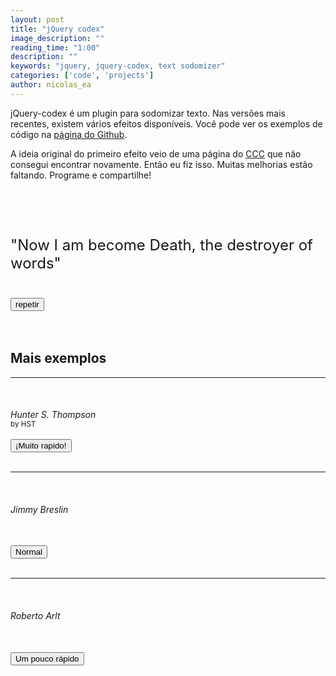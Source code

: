 ```yaml
---
layout: post
title: "jQuery codex"
image_description: ""
reading_time: "1:00"
description: ""
keywords: "jquery, jquery-codex, text sodomizer"
categories: ['code', 'projects']
author: nicolas_ea
---
```


jQuery-codex é um plugin para sodomizar texto. Nas versões mais recentes, existem
vários efeitos disponíveis. Você pode ver os exemplos de código na
[página do Github](https://github.com/nicolas-ea/jquery-codex).

A ideia original do primeiro efeito veio de uma página do [CCC](https://www.ccc.de/en/)
que não consegui encontrar novamente. Então eu fiz isso. Muitas melhorias estão faltando. Programe e compartilhe!


<br><br><br>

<div class="text-center">

  <p class="codex" id="codex4" style="font-size:24px;">"Now I am become Death, the destroyer of words"</p>
  <br>
  <button id="do4">repetir</button>
  <br><br>
  <br>

  <h2>Mais exemplos</h2>
  <hr />
  <br>
  <h6 class="codex codex-cls" style="margin-bottom:0;">Hunter S. Thompson</h6>
  <small class="codex codex-cls">by HST</small>
  <br><br>
  <button id="do3">¡Muito rapido!</button>
  <br><br>
  <hr />

  <br>
  <h6 class="codex" id="codex">Jimmy Breslin</h6>
  <br>
  <button id="do1">Normal</button>
  <br><br>
  <hr />
  <br>
  <h6 class="codex" id="codex2">Roberto Arlt</h6>
  <br>
  <button id="do2">Um pouco rápido</button>



</div>
